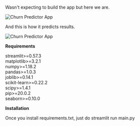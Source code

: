 Wasn't expecting to build the app but here we are.

![Churn Predictor App](https://github.com/verneh/verneh.github.io/blob/master/Churn%20Predictor%20App/first.png)

And this is how it predicts results.

![Churn Predictor App](https://github.com/verneh/verneh.github.io/blob/master/Churn%20Predictor%20App/results.png)


**Requirements**  

streamlit>=0.57.3  
matplotlib>=3.2.1  
numpy>=1.18.2  
pandas>=1.0.3  
joblib>=0.14.1  
scikit-learn>=0.22.2  
scipy>=1.4.1  
pip>=20.0.2  
seaborn>=0.10.0  

**Installation**

Once you install requirements.txt, just do streamlit run main.py



